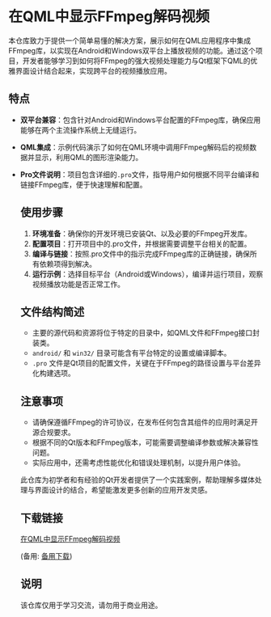# 在QML中显示FFmpeg解码视频

本仓库致力于提供一个简单易懂的解决方案，展示如何在QML应用程序中集成FFmpeg库，以实现在Android和Windows双平台上播放视频的功能。通过这个项目，开发者能够学习到如何将FFmpeg的强大视频处理能力与Qt框架下QML的优雅界面设计结合起来，实现跨平台的视频播放应用。

## 特点

- **双平台兼容**：包含针对Android和Windows平台配置的FFmpeg库，确保应用能够在两个主流操作系统上无缝运行。
- **QML集成**：示例代码演示了如何在QML环境中调用FFmpeg解码后的视频数据并显示，利用QML的图形渲染能力。
- **Pro文件说明**：项目包含详细的`.pro`文件，指导用户如何根据不同平台编译和链接FFmpeg库，便于快速理解和配置。

  ## 使用步骤

  1. **环境准备**：确保你的开发环境已安装Qt、以及必要的FFmpeg开发库。
  2. **配置项目**：打开项目中的.pro文件，并根据需要调整平台相关的配置。
  3. **编译与链接**：按照.pro文件中的指示完成FFmpeg库的正确链接，确保所有依赖项得到解决。
  4. **运行示例**：选择目标平台（Android或Windows），编译并运行项目，观察视频播放功能是否正常工作。

  ## 文件结构简述

  - 主要的源代码和资源将位于特定的目录中，如QML文件和FFmpeg接口封装类。
  - `android/` 和 `win32/` 目录可能含有平台特定的设置或编译脚本。
  - `.pro` 文件是Qt项目的配置文件，关键在于FFmpeg的路径设置与平台差异化构建选项。

  ## 注意事项

  - 请确保遵循FFmpeg的许可协议，在发布任何包含其组件的应用时满足开源合规要求。
  - 根据不同的Qt版本和FFmpeg版本，可能需要调整编译参数或解决兼容性问题。
  - 实际应用中，还需考虑性能优化和错误处理机制，以提升用户体验。

  此仓库为初学者和有经验的Qt开发者提供了一个实践案例，帮助理解多媒体处理与界面设计的结合，希望能激发更多创新的应用开发灵感。

  ## 下载链接
  [在QML中显示FFmpeg解码视频](https://pan.quark.cn/s/b1aee6029cfe) 

  (备用: [备用下载](https://pan.baidu.com/s/1Ml80AleCTlpIsikGg1W3RQ?pwd=1234))

  ## 说明

  该仓库仅用于学习交流，请勿用于商业用途。
